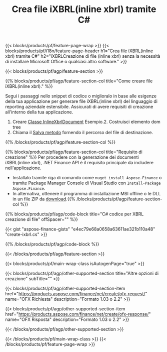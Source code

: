 ﻿---
title: Crea file iXBRL(inline xbrl) tramite C#
description: Codice di esempio per la creazione di file iXBRL(inline xbrl). Utilizza API codice di esempio per la generazione di file batch iXBRL(inline xbrl) all'interno di applicazioni basate su .NET. 
url: /it/net/create/ixbrl/
family: finance
platformtag: net
feature: create
informat: iXBRL
outformat: 
otherformats: 
---
{{< blocks/products/pf/feature-page-wrap >}}
{{< blocks/products/pf/i18n/feature-page-header h1="Crea file iXBRL(inline xbrl) tramite C#" h2="iXBRLCreazione di file (inline xbrl) senza la necessità di installare Microsoft Office o qualsiasi altro software." >}}

{{< blocks/products/pf/agp/feature-section >}}

{{% blocks/products/pf/agp/feature-section-col title="Come creare file iXBRL(inline xbrl)." %}}

Segui i passaggi nello snippet di codice o miglioralo in base alle esigenze della tua applicazione per generare file iXBRL(inline xbrl) del linguaggio di reporting aziendale estensibile. Assicurati di avere requisiti di creazione all'interno della tua applicazione.

1. Creare [Classe InlineXbrlDocument](https://apireference.aspose.com/finance/net/aspose.finance.xbrl.inline/inlinexbrldocument) Esempio.2. Costruisci elemento dom tree
3. Chiama il [Salva metodo](https://apireference.aspose.com/finance/net/aspose.finance.xbrl.inline.inlinexbrldocument/save/methods/1) fornendo il percorso del file di destinazione.

{{% /blocks/products/pf/agp/feature-section-col %}}

{{% blocks/products/pf/agp/feature-section-col title="Requisito di creazione" %}}
Per procedere con la generazione dei documenti iXBRL(inline xbrl), .NET Finance API è il requisito principale da includere nell'applicazione. 
- Installalo tramite riga di comando come ```nuget install Aspose.Finance``` o tramite Package Manager Console di Visual Studio con ```Install-Package Aspose.Finance```.
- In alternativa, ottenere il programma di installazione MSI offline o le DLL in un file ZIP da [download](https://downloads.aspose.com/finance/net).{{% /blocks/products/pf/agp/feature-section-col %}}

{{% blocks/products/pf/agp/code-block title="C# codice per XBRL creazione di file" offSpacer="" %}}

{{< gist "aspose-finance-gists" "e4ec79e68a0658a63611ae321b110a48" "create-ixbrl.cs" >}}

{{% /blocks/products/pf/agp/code-block %}}

{{< /blocks/products/pf/agp/feature-section >}}

{{< blocks/products/pf/main-wrap-class isAutogenPage="true" >}}

{{< blocks/products/pf/agp/other-supported-section title="Altre opzioni di creazione" subTitle="" >}}

{{< blocks/products/pf/agp/other-supported-section-item href="https://products.aspose.com/finance/net/create/ofx-request/" name="OFX Richiesta" description="Formato 1.03 o 2.2" >}}

{{< blocks/products/pf/agp/other-supported-section-item href="https://products.aspose.com/finance/net/create/ofx-response/" name="OFX Risposta" description="Formato 1.03 o 2.2" >}}

{{< /blocks/products/pf/agp/other-supported-section >}}

{{< /blocks/products/pf/main-wrap-class >}}
{{< /blocks/products/pf/feature-page-wrap >}}